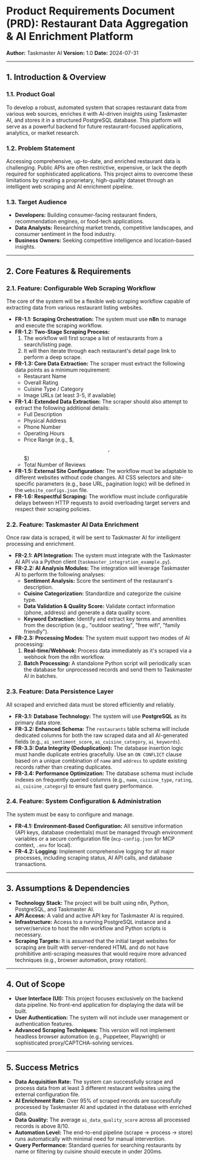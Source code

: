 # Product Requirements Document (PRD): Restaurant Data Aggregation & AI Enrichment Platform

**Author:** Taskmaster AI
**Version:** 1.0
**Date:** 2024-07-31

---

## 1. Introduction & Overview

### 1.1. Product Goal
To develop a robust, automated system that scrapes restaurant data from various web sources, enriches it with AI-driven insights using Taskmaster AI, and stores it in a structured PostgreSQL database. This platform will serve as a powerful backend for future restaurant-focused applications, analytics, or market research.

### 1.2. Problem Statement
Accessing comprehensive, up-to-date, and enriched restaurant data is challenging. Public APIs are often restrictive, expensive, or lack the depth required for sophisticated applications. This project aims to overcome these limitations by creating a proprietary, high-quality dataset through an intelligent web scraping and AI enrichment pipeline.

### 1.3. Target Audience
*   **Developers:** Building consumer-facing restaurant finders, recommendation engines, or food-tech applications.
*   **Data Analysts:** Researching market trends, competitive landscapes, and consumer sentiment in the food industry.
*   **Business Owners:** Seeking competitive intelligence and location-based insights.

---

## 2. Core Features & Requirements

### 2.1. Feature: Configurable Web Scraping Workflow
The core of the system will be a flexible web scraping workflow capable of extracting data from various restaurant listing websites.

*   **FR-1.1: Scraping Orchestration:** The system must use **n8n** to manage and execute the scraping workflow.
*   **FR-1.2: Two-Stage Scraping Process:**
    1.  The workflow will first scrape a list of restaurants from a search/listing page.
    2.  It will then iterate through each restaurant's detail page link to perform a deep scrape.
*   **FR-1.3: Core Data Extraction:** The scraper must extract the following data points as a minimum requirement:
    *   Restaurant Name
    *   Overall Rating
    *   Cuisine Type / Category
    *   Image URLs (at least 3-5, if available)
*   **FR-1.4: Extended Data Extraction:** The scraper should also attempt to extract the following additional details:
    *   Full Description
    *   Physical Address
    *   Phone Number
    *   Operating Hours
    *   Price Range (e.g., $, $$, $$$)
    *   Total Number of Reviews
*   **FR-1.5: External Site Configuration:** The workflow must be adaptable to different websites without code changes. All CSS selectors and site-specific parameters (e.g., base URL, pagination logic) will be defined in the `website_configs.json` file.
*   **FR-1.6: Respectful Scraping:** The workflow must include configurable delays between HTTP requests to avoid overloading target servers and respect their scraping policies.

### 2.2. Feature: Taskmaster AI Data Enrichment
Once raw data is scraped, it will be sent to Taskmaster AI for intelligent processing and enrichment.

*   **FR-2.1: API Integration:** The system must integrate with the Taskmaster AI API via a Python client (`taskmaster_integration_example.py`).
*   **FR-2.2: AI Analysis Modules:** The integration will leverage Taskmaster AI to perform the following analyses:
    *   **Sentiment Analysis:** Score the sentiment of the restaurant's description.
    *   **Cuisine Categorization:** Standardize and categorize the cuisine type.
    *   **Data Validation & Quality Score:** Validate contact information (phone, address) and generate a data quality score.
    *   **Keyword Extraction:** Identify and extract key terms and amenities from the description (e.g., "outdoor seating", "free wifi", "family friendly").
*   **FR-2.3: Processing Modes:** The system must support two modes of AI processing:
    1.  **Real-time/Webhook:** Process data immediately as it's scraped via a webhook from the n8n workflow.
    2.  **Batch Processing:** A standalone Python script will periodically scan the database for unprocessed records and send them to Taskmaster AI in batches.

### 2.3. Feature: Data Persistence Layer
All scraped and enriched data must be stored efficiently and reliably.

*   **FR-3.1: Database Technology:** The system will use **PostgreSQL** as its primary data store.
*   **FR-3.2: Enhanced Schema:** The `restaurants` table schema will include dedicated columns for both the raw scraped data and all AI-generated fields (e.g., `ai_sentiment_score`, `ai_cuisine_category`, `ai_keywords`).
*   **FR-3.3: Data Integrity (Deduplication):** The database insertion logic must handle duplicate entries gracefully. Use an `ON CONFLICT` clause based on a unique combination of `name` and `address` to update existing records rather than creating duplicates.
*   **FR-3.4: Performance Optimization:** The database schema must include indexes on frequently queried columns (e.g., `name`, `cuisine_type`, `rating`, `ai_cuisine_category`) to ensure fast query performance.

### 2.4. Feature: System Configuration & Administration
The system must be easy to configure and manage.

*   **FR-4.1: Environment-Based Configuration:** All sensitive information (API keys, database credentials) must be managed through environment variables or a secure configuration file (`mcp-config.json` for MCP context, `.env` for local).
*   **FR-4.2: Logging:** Implement comprehensive logging for all major processes, including scraping status, AI API calls, and database transactions.

---

## 3. Assumptions & Dependencies

*   **Technology Stack:** The project will be built using n8n, Python, PostgreSQL, and Taskmaster AI.
*   **API Access:** A valid and active API key for Taskmaster AI is required.
*   **Infrastructure:** Access to a running PostgreSQL instance and a server/service to host the n8n workflow and Python scripts is necessary.
*   **Scraping Targets:** It is assumed that the initial target websites for scraping are built with server-rendered HTML and do not have prohibitive anti-scraping measures that would require more advanced techniques (e.g., browser automation, proxy rotation).

---

## 4. Out of Scope

*   **User Interface (UI):** This project focuses exclusively on the backend data pipeline. No front-end application for displaying the data will be built.
*   **User Authentication:** The system will not include user management or authentication features.
*   **Advanced Scraping Techniques:** This version will not implement headless browser automation (e.g., Puppeteer, Playwright) or sophisticated proxy/CAPTCHA-solving services.

---

## 5. Success Metrics

*   **Data Acquisition Rate:** The system can successfully scrape and process data from at least 3 different restaurant websites using the external configuration file.
*   **AI Enrichment Rate:** Over 95% of scraped records are successfully processed by Taskmaster AI and updated in the database with enriched data.
*   **Data Quality:** The average `ai_data_quality_score` across all processed records is above 8/10.
*   **Automation Level:** The end-to-end pipeline (scrape → process → store) runs automatically with minimal need for manual intervention.
*   **Query Performance:** Standard queries for searching restaurants by name or filtering by cuisine should execute in under 200ms. 